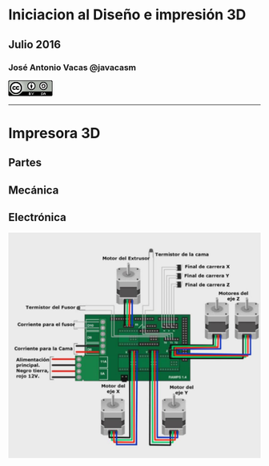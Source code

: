 # Iniciacion al Diseño e impresión 3D

## Julio  2016

### José Antonio Vacas @javacasm
![CCbySA](images/CCbySQ_88x31.png)

* *  *

# Impresora 3D

## Partes

## Mecánica

## Electrónica

![2](./images/EsquemaImpresora3D.png)
